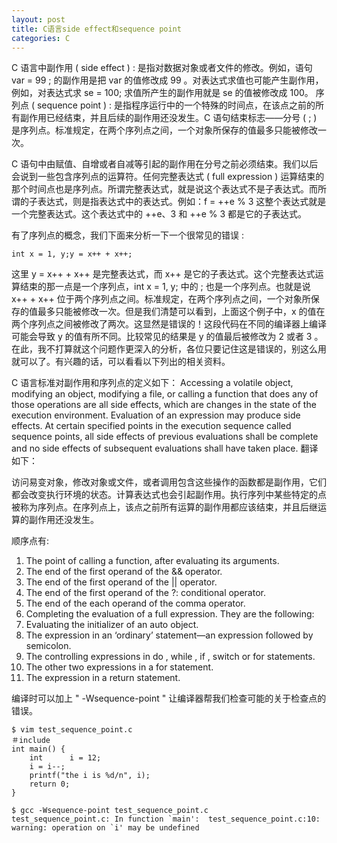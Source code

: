 ```yaml
---
layout: post
title: C语言side effect和sequence point
categories: C
---
```


  C 语言中副作用 ( side effect ) : 是指对数据对象或者文件的修改。例如，语句 var = 99 ; 的副作用是把 var 的值修改成 99 。对表达式求值也可能产生副作用，例如，对表达式求 se = 100;
求值所产生的副作用就是 se 的值被修改成 100。
  序列点 ( sequence point ) : 是指程序运行中的一个特殊的时间点，在该点之前的所有副作用已经结束，并且后续的副作用还没发生。C 语句结束标志——分号 ( ; ) 是序列点。标准规定，在两个序列点之间，一个对象所保存的值最多只能被修改一次。

<!--more-->

  C 语句中由赋值、自增或者自减等引起的副作用在分号之前必须结束。我们以后会说到一些包含序列点的运算符。任何完整表达式 ( full expression ) 运算结束的那个时间点也是序列点。所谓完整表达式，就是说这个表达式不是子表达式。而所谓的子表达式，则是指表达式中的表达式。例如：f = ++e % 3 这整个表达式就是一个完整表达式。这个表达式中的 ++e、3 和 ++e % 3 都是它的子表达式。

有了序列点的概念，我们下面来分析一下一个很常见的错误 :

    int x = 1, y;y = x++ + x++;

这里 y = x++ + x++ 是完整表达式，而 x++ 是它的子表达式。这个完整表达式运算结束的那一点是一个序列点，int x = 1, y; 中的 ; 也是一个序列点。也就是说 x++ + x++ 位于两个序列点之间。标准规定，在两个序列点之间，一个对象所保存的值最多只能被修改一次。但是我们清楚可以看到，上面这个例子中，x 的值在两个序列点之间被修改了两次。这显然是错误的！这段代码在不同的编译器上编译可能会导致 y 的值有所不同。比较常见的结果是 y 的值最后被修改为 2 或者 3 。在此，我不打算就这个问题作更深入的分析，各位只要记住这是错误的，别这么用就可以了。有兴趣的话，可以看看以下列出的相关资料。

C 语言标准对副作用和序列点的定义如下：
Accessing a volatile object, modifying an object, modifying a file, or calling a function that does any of those operations are all side effects, which are changes in the state of the execution environment. Evaluation of an expression may produce side effects. At certain specified points in the execution sequence called sequence points, all side effects of previous evaluations shall be complete and no side effects of subsequent evaluations shall have taken place.
翻译如下：

访问易变对象，修改对象或文件，或者调用包含这些操作的函数都是副作用，它们都会改变执行环境的状态。计算表达式也会引起副作用。执行序列中某些特定的点被称为序列点。在序列点上，该点之前所有运算的副作用都应该结束，并且后继运算的副作用还没发生。

顺序点有:

1. The point of calling a function, after evaluating its arguments.
2. The end of the first operand of the && operator.
3. The end of the first operand of the || operator.
4. The end of the first operand of the ?: conditional operator.
5. The end of the each operand of the comma operator.
6. Completing the evaluation of a full expression. They are the following:
7. Evaluating the initializer of an auto object.
8. The expression in an ‘ordinary’ statement—an expression followed by semicolon.
9. The controlling expressions in do , while , if , switch or for statements.
10. The other two expressions in a for statement.
11. The expression in a return statement.

编译时可以加上 " -Wsequence-point " 让编译器帮我们检查可能的关于检查点的错误。

    $ vim test_sequence_point.c 
    ＃include  
    int main() {
        int      i = 12;
        i = i--;
        printf("the i is %d/n", i);
        return 0;   
    }

    $ gcc -Wsequence-point test_sequence_point.c
    test_sequence_point.c: In function `main':  test_sequence_point.c:10: warning: operation on `i' may be undefined

